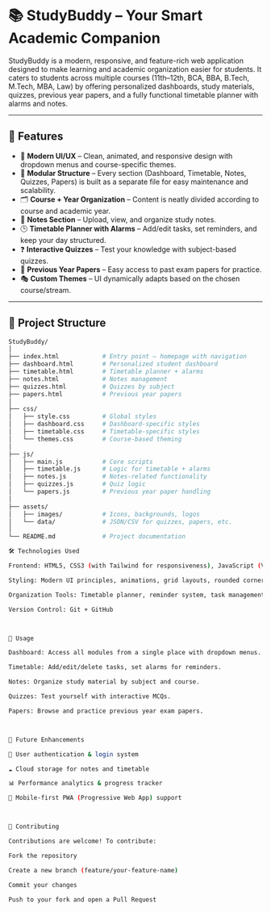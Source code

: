 # 📚 StudyBuddy – Your Smart Academic Companion  

StudyBuddy is a modern, responsive, and feature-rich web application designed to make learning and academic organization easier for students. It caters to students across multiple courses (11th–12th, BCA, BBA, B.Tech, M.Tech, MBA, Law) by offering personalized dashboards, study materials, quizzes, previous year papers, and a fully functional timetable planner with alarms and notes.  

---

## 🚀 Features  

- 🎨 **Modern UI/UX** – Clean, animated, and responsive design with dropdown menus and course-specific themes.  
- 📂 **Modular Structure** – Every section (Dashboard, Timetable, Notes, Quizzes, Papers) is built as a separate file for easy maintenance and scalability.  
- 🗂 **Course + Year Organization** – Content is neatly divided according to course and academic year.  
- 📝 **Notes Section** – Upload, view, and organize study notes.  
- 🕒 **Timetable Planner with Alarms** – Add/edit tasks, set reminders, and keep your day structured.  
- ❓ **Interactive Quizzes** – Test your knowledge with subject-based quizzes.  
- 📑 **Previous Year Papers** – Easy access to past exam papers for practice.  
- 🎭 **Custom Themes** – UI dynamically adapts based on the chosen course/stream.  

---

## 📂 Project Structure  

```bash
StudyBuddy/
│
├── index.html            # Entry point – homepage with navigation
├── dashboard.html        # Personalized student dashboard
├── timetable.html        # Timetable planner + alarms
├── notes.html            # Notes management
├── quizzes.html          # Quizzes by subject
├── papers.html           # Previous year papers
│
├── css/
│   ├── style.css         # Global styles
│   ├── dashboard.css     # Dashboard-specific styles
│   ├── timetable.css     # Timetable-specific styles
│   └── themes.css        # Course-based theming
│
├── js/
│   ├── main.js           # Core scripts
│   ├── timetable.js      # Logic for timetable + alarms
│   ├── notes.js          # Notes-related functionality
│   ├── quizzes.js        # Quiz logic
│   └── papers.js         # Previous year paper handling
│
├── assets/
│   ├── images/           # Icons, backgrounds, logos
│   └── data/             # JSON/CSV for quizzes, papers, etc.
│
└── README.md             # Project documentation

🛠️ Technologies Used

Frontend: HTML5, CSS3 (with Tailwind for responsiveness), JavaScript (Vanilla + minor libraries if needed)

Styling: Modern UI principles, animations, grid layouts, rounded corners, soft shadows

Organization Tools: Timetable planner, reminder system, task management

Version Control: Git + GitHub



🎯 Usage

Dashboard: Access all modules from a single place with dropdown menus.

Timetable: Add/edit/delete tasks, set alarms for reminders.

Notes: Organize study material by subject and course.

Quizzes: Test yourself with interactive MCQs.

Papers: Browse and practice previous year exam papers.



🌱 Future Enhancements

🔐 User authentication & login system

☁️ Cloud storage for notes and timetable

📊 Performance analytics & progress tracker

📱 Mobile-first PWA (Progressive Web App) support



🤝 Contributing

Contributions are welcome! To contribute:

Fork the repository

Create a new branch (feature/your-feature-name)

Commit your changes

Push to your fork and open a Pull Request
